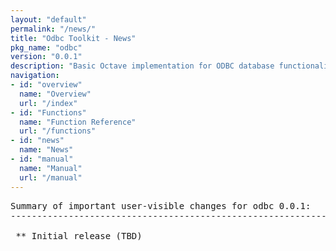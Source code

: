 ```yaml
---
layout: "default"
permalink: "/news/"
title: "Odbc Toolkit - News"
pkg_name: "odbc"
version: "0.0.1"
description: "Basic Octave implementation for ODBC database functionality"
navigation:
- id: "overview"
  name: "Overview"
  url: "/index"
- id: "Functions"
  name: "Function Reference"
  url: "/functions"
- id: "news"
  name: "News"
- id: "manual"
  name: "Manual"
  url: "/manual"
---
```

<pre>
Summary of important user-visible changes for odbc 0.0.1:
-------------------------------------------------------------------

 ** Initial release (TBD)

</pre>
